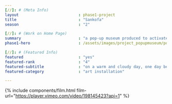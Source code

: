 ```yaml
---
[//]: # (Meta Info)
layout 							: phase1-project
title 							: "Sankofa"
season                          : "2"

[//]: # (Work on Home Page)
summary                         : "a pop-up museum produced to activate the youth community in Baltimore"
phase1-hero                     : /assets/images/project_popupmuseum/popupmuseum-6_v2.jpg

[//]: # (Featured Info)
featured 						: "yes"
featured-rank					: "4"
featured-subtitle				: "on a warm and cloudy day, one day before rain poured from the clouds"
featured-category				: "art installation"

---
```


{% include components/film.html film-url="https://player.vimeo.com/video/198145423?api=1" %}

